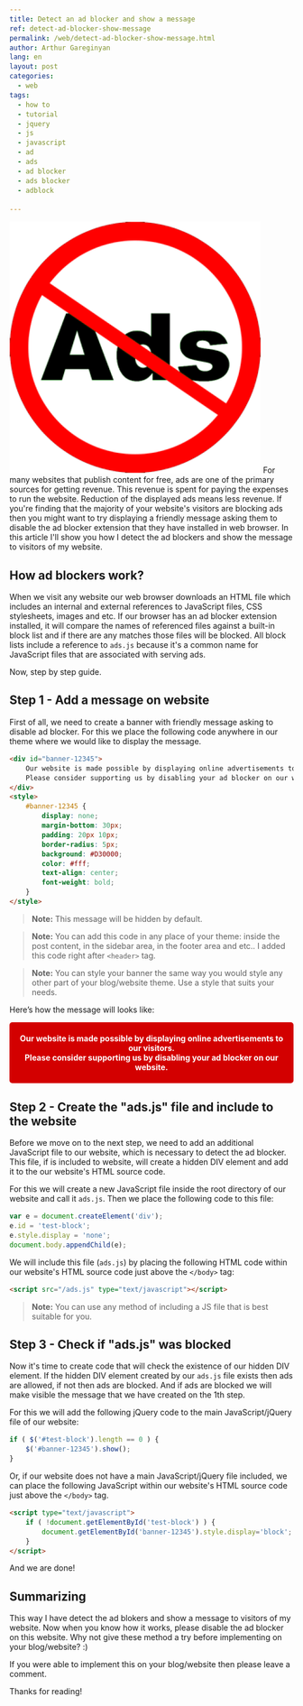 ```yaml
---
title: Detect an ad blocker and show a message
ref: detect-ad-blocker-show-message
permalink: /web/detect-ad-blocker-show-message.html
author: Arthur Gareginyan
lang: en
layout: post
categories:
  - web
tags:
  - how to
  - tutorial
  - jquery
  - js
  - javascript
  - ad
  - ads
  - ad blocker
  - ads blocker
  - adblock

---
```


![thumb](/images/articles/detect-ad-blocker-show-message/thumbnail.png)
For many websites that publish content for free, ads are one of the primary sources for getting revenue. This revenue is spent for paying the expenses to run the website. Reduction of the displayed ads means less revenue. If you're finding that the majority of your website's visitors are blocking ads then you might want to try displaying a friendly message asking them to disable the ad blocker extension that they have installed in web browser. In this article I'll show you how I detect the ad blockers and show the message to visitors of my website.


## How ad blockers work?

When we visit any website our web browser downloads an HTML file which includes an internal and external references to JavaScript files, CSS stylesheets, images and etc. If our browser has an ad blocker extension installed, it will compare the names of referenced files against a built-in block list and if there are any matches those files will be blocked. All block lists include a reference to `ads.js` because it's a common name for JavaScript files that are associated with serving ads.

Now, step by step guide.


## Step 1 - Add a message on website

First of all, we need to create a banner with friendly message asking to disable ad blocker. For this we place the following code anywhere in our theme where we would like to display the message.

```html
<div id="banner-12345">
	Our website is made possible by displaying online advertisements to our visitors.<br>
	Please consider supporting us by disabling your ad blocker on our website.
</div>
<style>
	#banner-12345 {
		display: none;
		margin-bottom: 30px;
		padding: 20px 10px;
		border-radius: 5px;
		background: #D30000;
		color: #fff;
		text-align: center;
		font-weight: bold;
	}
</style>
```

> **Note:** This message will be hidden by default.

> **Note:** You can add this code in any place of your theme: inside the post content, in the sidebar area, in the footer area and etc.. I added this code right after `<header>` tag.

> **Note:** You can style your banner the same way you would style any other part of your blog/website theme. Use a style that suits your needs.

Here’s how the message will looks like:

<div id="banner-839275452839">
	Our website is made possible by displaying online advertisements to our visitors.<br>
	Please consider supporting us by disabling your ad blocker on our website.
</div>
<style>
	#banner-839275452839 {
		margin-bottom: 30px;
		padding: 20px 10px;
		border-radius: 5px;
		background: #D30000;
		color: #fff;
		text-align: center;
		font-weight: bold;
	}
</style>


## Step 2 - Create the "ads.js" file and include to the website

Before we move on to the next step, we need to add an additional JavaScript file to our website, which is necessary to detect the ad blocker. This file, if is included to website, will create a hidden DIV element and add it to the our website's HTML source code.

For this we will create a new JavaScript file inside the root directory of our website and call it `ads.js`. Then we place the following code to this file:

```js
var e = document.createElement('div');
e.id = 'test-block';
e.style.display = 'none';
document.body.appendChild(e);
```

We will include this file (`ads.js`) by placing the following HTML code within our website's HTML source code just above the `</body>` tag:

```html
<script src="/ads.js" type="text/javascript"></script>
```

> **Note:** You can use any method of including a JS file that is best suitable for you.


## Step 3 - Check if "ads.js" was blocked

Now it's time to create code that will check the existence of our hidden DIV element. If the hidden DIV element created by our `ads.js` file exists then ads are allowed, if not then ads are blocked. And if ads are blocked we will make visible the message that we have created on the 1th step.

For this we will add the following jQuery code to the main JavaScript/jQuery file of our website:

```js
if ( $('#test-block').length == 0 ) {
    $('#banner-12345').show();
}
```

Or, if our website does not have a main JavaScript/jQuery file included, we can place the following JavaScript within our website's HTML source code just above the `</body>` tag.

```html
<script type="text/javascript">
	if ( !document.getElementById('test-block') ) {
	    document.getElementById('banner-12345').style.display='block';
	}
</script>
```


And we are done!


## Summarizing

This way I have detect the ad blokers and show a message to visitors of my website. Now when you know how it works, please disable the ad blocker on this website. Why not give these method a try before implementing on your blog/website? :)

If you were able to implement this on your blog/website then please leave a comment.

Thanks for reading!